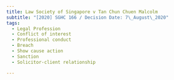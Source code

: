```yaml
---
title: Law Society of Singapore v Tan Chun Chuen Malcolm
subtitle: "[2020] SGHC 166 / Decision Date: 7\_August\_2020"
tags:
  - Legal Profession
  - Conflict of interest
  - Professional conduct
  - Breach
  - Show cause action
  - Sanction
  - Solicitor-client relationship

---
```


